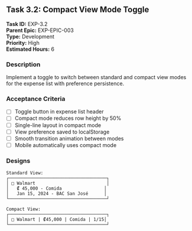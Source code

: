 ## Task 3.2: Compact View Mode Toggle

**Task ID:** EXP-3.2  
**Parent Epic:** EXP-EPIC-003  
**Type:** Development  
**Priority:** High  
**Estimated Hours:** 6  

### Description
Implement a toggle to switch between standard and compact view modes for the expense list with preference persistence.

### Acceptance Criteria
- [ ] Toggle button in expense list header
- [ ] Compact mode reduces row height by 50%
- [ ] Single-line layout in compact mode
- [ ] View preference saved to localStorage
- [ ] Smooth transition animation between modes
- [ ] Mobile automatically uses compact mode

### Designs
```
Standard View:
┌─────────────────────────────────────┐
│ □ Walmart                           │
│   ₡ 45,000 - Comida                │
│   Jan 15, 2024 - BAC San José      │
└─────────────────────────────────────┘

Compact View:
┌─────────────────────────────────────┐
│ □ Walmart | ₡45,000 | Comida | 1/15│
└─────────────────────────────────────┘
```
